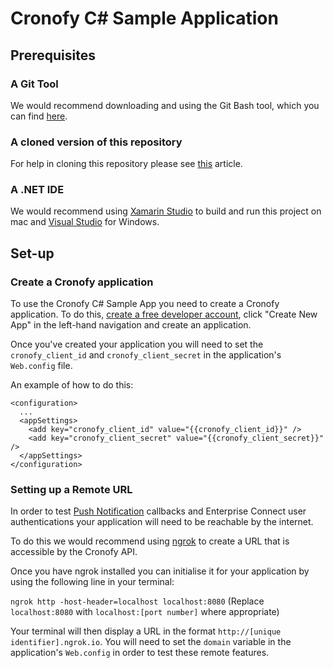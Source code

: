# Cronofy C# Sample Application

## Prerequisites

### A Git Tool

We would recommend downloading and using the Git Bash tool, which you can find [here](https://git-scm.com/downloads).

### A cloned version of this repository

For help in cloning this repository please see [this](https://help.github.com/articles/cloning-a-repository/) article.

### A .NET IDE

We would recommend using [Xamarin Studio](https://www.xamarin.com) to build and
run this project on mac and [Visual Studio](https://www.visualstudio.com/) for Windows.

## Set-up

### Create a Cronofy application

To use the Cronofy C# Sample App you need to create a Cronofy application. To do this, [create a free developer account](https://app.cronofy.com/sign_up/developer), click "Create New App" in the left-hand navigation and create an application.

Once you've created your application you will need to set the `cronofy_client_id` and `cronofy_client_secret` in the application's `Web.config` file.

An example of how to do this:

```
<configuration>
  ...
  <appSettings>
    <add key="cronofy_client_id" value="{{cronofy_client_id}}" />
    <add key="cronofy_client_secret" value="{{cronofy_client_secret}}" />
  </appSettings>
</configuration>
```

### Setting up a Remote URL

In order to test [Push Notification](https://www.cronofy.com/developers/api/#push-notifications) callbacks and Enterprise Connect user authentications your application will need to be reachable by the internet.

To do this we would recommend using [ngrok](https://ngrok.com/) to create a URL that is accessible by the Cronofy API.

Once you have ngrok installed you can initialise it for your application by using the following line in your terminal:

`ngrok http -host-header=localhost localhost:8080`
(Replace `localhost:8080` with `localhost:[port number]` where appropriate)

Your terminal will then display a URL in the format `http://[unique identifier].ngrok.io`. You will need to set the `domain` variable in the application's `Web.config` in order to test these remote features.
